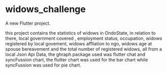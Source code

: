 # widows_challenge

A new Flutter project.

this project contains the statistics of widows in OndoState, in relation to there,  local government covered , employment status, occupation, widows registered by local govement, widows affliation to ngo, widows age at spouse bereavement and the total number of registered widows, all from a local Json Api Data, the ghraph package used was flutter chat and syncFussion chart, the flutter chart was used for the bar chart while syncFussion was used for pie chart.
